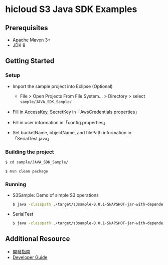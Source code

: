 # hicloud S3 Java SDK Examples

## Prerequisites
- Apache Maven 3+
- JDK 8

## Getting Started

### Setup
* Import the sample project into Eclipse (Optional)
  - File > Open Projects From File System... > Directory > select `sample/JAVA_SDK_Sample/`

* Fill in AccessKey, SecretKey in「AwsCredentials.properties」

* Fill in user information in「config.properties」

* Set bucketName, objectName, and filePath information in「SerialTest.java」

### Building the project

```sh
$ cd sample/JAVA_SDK_Sample/

$ mvn clean package
```

### Running
- S3Sample: Demo of simple S3 operations

    ```sh
    $ java -classpath ./target/s3sample-0.0.1-SNAPSHOT-jar-with-dependencies.jar hicloud.s3.sample.S3Sample
    ```

- SerialTest

    ```sh
    $ java -classpath ./target/s3sample-0.0.1-SNAPSHOT-jar-with-dependencies.jar hicloud.s3.sample.SerialTest
    ```

## Additional Resource
* [開發指南](documentation/hicloudS3-java-sdk-開發指南.pdf)
* [Developer Guide](documentation/hicloudS3-java-sdk-DeveloperGuide.pdf)
